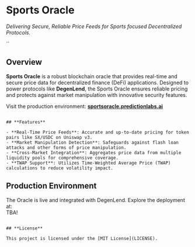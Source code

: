 # **Sports Oracle**

*Delivering Secure, Reliable Price Feeds for Sports focused Decentralized Protocols.*

``

## **Overview**

**Sports Oracle** is a robust blockchain oracle that provides real-time and secure price data for decentralized finance (DeFi) applications. Designed to power protocols like **DegenLend**, the Sports Oracle ensures reliable pricing and protects against market manipulation with innovative security features.

Visit the production environment: [**sportsoracle.predictionlabs.ai**](https://sportsoracle.predictionlabs.ai)

```

## **Features**

- **Real-Time Price Feeds**: Accurate and up-to-date pricing for token pairs like SX/USDC on Uniswap v3.
- **Market Manipulation Detection**: Safeguards against flash loan attacks and other forms of price manipulation.
- **Cross-Market Integration**: Aggregates price data from multiple liquidity pools for comprehensive coverage.
- **TWAP Support**: Utilizes Time-Weighted Average Price (TWAP) calculations to reduce volatility impact.

```

## **Production Environment**

The Oracle is live and integrated with DegenLend. Explore the deployment at:  
TBA!

```

## **License**

This project is licensed under the [MIT License](LICENSE).
